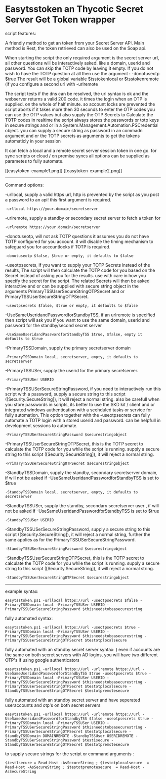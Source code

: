# Easytsstoken an Thycotic Secret Server Get Token wrapper    

script features:
    
A friendly method to get an token from your Secret Server API.
Main method is Rest, the token retrieved can also be used on the Soap api.

When starting the script the only required argument is the secret server url, all other questions will be interactively asked. like a domain, userid and password.
You can skip the TOTP code by leaving it empty. If you do not wish to have the TOTP question at all then use the argument : -donotuseotp $true
The result will be a global variable $tsstokenlocal or $tsstokenremote (if you configure a second url with -urlremote

The script tests if the dns can be resolved, the url syntax is ok and the webserver returns a valid 200 code. 
it times the login when an OTP is supplied. on the whole of half minute. so account locks are prevented
the script aborts if it takes more then 30 seconds to enter the OTP codes
you can use the OTP values but also supply the OTP Secrets to Calculate the TOTP codes in realtime
the script always stores the passwords or totp keys in secure strings and or in a System.Management.Automation.PSCredential object. 
you can supply a secure string as password in an commadn argument and or the TOTP secrets as arguments to get the tokens automaticly in your session

It can fetch a local and a remote secret server session token in one go. for sync scripts  or cloud / on premise syncs
all options can be supplied as parametes to fully automate.

[[easytoken-example1.png]]
[[easytoken-example2.png]]


---

Command options:

-urllocal, supply a valid https url, http is prevented by the script as you post a password to an api! this first argument is required.

    -urllocal https://your.domain/secretserver
        
-urlremote, supply a standby or secondary secret server to fetch a token for

    -urlremote https://your.domain/secretserver

-donotuseotp, will not ask TOTP questions it assumes you do not have TOTP configured for you account. it will disable the timing mechanism to safeguard you for accountlocks if TOTP is required.

    -donotuseotp $false, $true or empty, it defaults to $false 
        
-useotpsecrets, if you want to supply your TOTP Secrets instead of the results, The script will then calculate the TOTP code for you based on the Secret instead of asking you for the results. use with care in how you specify the secret for the script. The related Secrets will then be asked interactive and or can be supplied with secure string object in the arguments PrimaryTSSUserSecureStringOTPSecret and or PrimaryTSSUserSecureStringOTPSecret.

    -useotpsecrets $false, $true or empty, it defaults to $false

-UseSameUseridandPasswordforStandbyTSS, if an urlremote is specified then script will ask you if you want to use the same domain, userid and password for the standby/second secret server

    -UseSameUseridandPasswordforStandbyTSS $true, $false, empty it defaults to $true

-PrimaryTSSDomain, supply the primary secretserver domain

    -PrimaryTSSDomain local, secretserver, empty, it defaults to secretserver

-PrimaryTSSUSer, supply the userid for the primary secretserver.

    -PrimaryTSSUSer USERID

 -PrimaryTSSUSerSecureStringPassword, if you need to interactively run this script with a password, supply a secure string to this script ([Security.SecureString]), it will reject a normal string. also be carefull when you store passwords in scripts, its better to use the SKD kit / client and or integrated windows authentication with a scehduled tasks or service for fully automation. This option together with the -useotpsecrets can fully automate a TOTP login with a stored userid and password. can be helpfull in development sessions to automate.

    -PrimaryTSSUSerSecureStringPassword $securestringobject

 -PrimaryTSSUserSecureStringOTPSecret, this is the TOTP secret to calculate the TOTP code for you while the script is running. supply a secure string to this script ([Security.SecureString]), it will reject a normal string. 
 
    -PrimaryTSSUserSecureStringOTPSecret $securestringobject
 
 -StandbyTSSDomain, supply the standby, secondary secretserver domain, if will not be asked if -UseSameUseridandPasswordforStandbyTSS is set to $true
 
    -StandbyTSSDomain local, secretserver, empty, it defaults to secretserver

-StandbyTSSUSer, supply the standby, secondary secretserver user , if will not be asked if -UseSameUseridandPasswordforStandbyTSS is set to $true

    -StandbyTSSUSer USERID

-StandbyTSSUSerSecureStringPassword, supply a secure string to this script ([Security.SecureString]), it will reject a normal string, further the same applies  as for the PrimaryTSSUSerSecureStringPassword.

    -StandbyTSSUSerSecureStringPassword $securestringobject

-StandbyTSSUserSecureStringOTPSecret, this is the TOTP secret to calculate the TOTP code for you while the script is running. supply a secure string to this script ([Security.SecureString]), it will reject a normal string. 

    -StandbyTSSUserSecureStringOTPSecret $securestringobject

---

example syntax:

    easytsstoken.ps1 -urllocal https://url -useotpsecrets $false -PrimaryTSSDomain local -PrimaryTSSUSer USERID -PrimaryTSSUSerSecureStringPassword $thisneedstobeasecurestring

fully automated syntax:

    easytsstoken.ps1 -urllocal https://url -useotpsecrets $true -PrimaryTSSDomain local -PrimaryTSSUSer USERID -PrimaryTSSUSerSecureStringPassword $thisneedstobeasecurestring -PrimaryTSSUserSecureStringOTPSecret $testotplocalsecure

fully automated with an standby secret server syntax: ( even if accounts are the same on both secret servers with AD logins, you will have two different OTP's if using google authenticators

    easytsstoken.ps1 -urllocal https://url -urlremote https://url -UseSameUseridandPasswordforStandbyTSS $true -useotpsecrets $true -PrimaryTSSDomain local -PrimaryTSSUSer USERID -PrimaryTSSUSerSecureStringPassword $thisneedstobeasecurestring -PrimaryTSSUserSecureStringOTPSecret $testotplocalsecure -StandbyTSSUserSecureStringOTPSecret $testotpremotesecure

fully automated with an standby secret server and have seperated useraccounts and otp's on both secret servers

    easytsstoken.ps1 -urllocal https://url -urlremote https://url -UseSameUseridandPasswordforStandbyTSS $false -useotpsecrets $true -PrimaryTSSDomain local -PrimaryTSSUSer USERID -PrimaryTSSUSerSecureStringPassword $thisneedstobeasecurestring -PrimaryTSSUserSecureStringOTPSecret $testotplocalsecure -StandbyTSSDomain DOMAINREMOTE -StandbyTSSUser USERIDREMOTE -StandbyTSSUSerSecureStringPassword $test1secure -StandbyTSSUserSecureStringOTPSecret $testotpremotesecure

to supply secure strings for the script or command arguments : 

    $test1secure = Read-Host -AsSecureString ; $testotplocalsecure  = Read-Host -AsSecureString ; $testotpremotesecure  = Read-Host -AsSecureString

